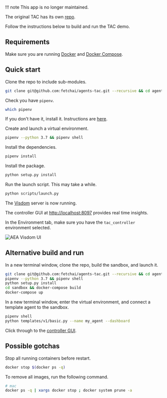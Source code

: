 !!! note
    This app is no longer maintained.

The original TAC has its own <a href="https://github.com/fetchai/agents-tac" target="_blank">repo</a>. 

Follow the instructions below to build and run the TAC demo.


## Requirements

Make sure you are running <a href="https://docs.docker.com/get-docker/" target="_blank">Docker</a> and <a href="https://docs.docker.com/compose/install/" target="_blank">Docker Compose</a>.


## Quick start

Clone the repo to include sub-modules.

``` bash
git clone git@github.com:fetchai/agents-tac.git --recursive && cd agents-tac
```

Check you have `pipenv`.

``` bash
which pipenv
```

If you don't have it, install it. Instructions are <a href="https://pypi.org/project/pipenv/" target="_blank">here</a>.


Create and launch a virtual environment.

``` bash
pipenv --python 3.7 && pipenv shell
```

Install the dependencies.

``` bash
pipenv install
```


Install the package.
``` bash
python setup.py install
```


Run the launch script. This may take a while.

``` bash
python scripts/launch.py
```

The <a href="https://github.com/fossasia/visdom" target="_blank">Visdom</a> server is now running.

The controller GUI at <a href="http://localhost:8097" target="_blank">http://localhost:8097</a> provides real time insights.

In the Environment tab, make sure you have the `tac_controller` environment selected.

<img src="../assets/visdom_ui.png" alt="AEA Visdom UI" class="center">

## Alternative build and run

In a new terminal window, clone the repo, build the sandbox, and launch it.

``` bash
git clone git@github.com:fetchai/agents-tac.git --recursive && cd agents-tac
pipenv --python 3.7 && pipenv shell
python setup.py install
cd sandbox && docker-compose build
docker-compose up
```

In a new terminal window, enter the virtual environment, and connect a template agent to the sandbox.

``` bash
pipenv shell
python templates/v1/basic.py --name my_agent --dashboard
```

Click through to the <a href="http://localhost:8097" target="_blank">controller GUI</a>.

## Possible gotchas

Stop all running containers before restart.

``` bash
docker stop $(docker ps -q)
```

To remove all images, run the following command.

``` bash
# mac
docker ps -q | xargs docker stop ; docker system prune -a
```



<br/>